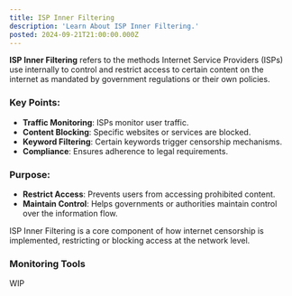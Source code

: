 ```yaml
---
title: ISP Inner Filtering
description: 'Learn About ISP Inner Filtering.'
posted: 2024-09-21T21:00:00.000Z
---
```

**ISP Inner Filtering** refers to the methods Internet Service Providers (ISPs) use internally to control and restrict access to certain content on the internet as mandated by government regulations or their own policies.

### Key Points:

- **Traffic Monitoring**: ISPs monitor user traffic.
- **Content Blocking**: Specific websites or services are blocked.
- **Keyword Filtering**: Certain keywords trigger censorship mechanisms.
- **Compliance**: Ensures adherence to legal requirements.

### Purpose:

- **Restrict Access**: Prevents users from accessing prohibited content.
- **Maintain Control**: Helps governments or authorities maintain control over the information flow.

ISP Inner Filtering is a core component of how internet censorship is implemented, restricting or blocking access at the network level.
### Monitoring Tools
WIP
